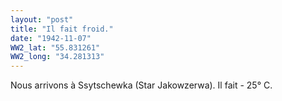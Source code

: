 ```yaml
---
layout: "post"
title: "Il fait froid."
date: "1942-11-07"
WW2_lat: "55.831261"
WW2_long: "34.281313"
---
```


Nous arrivons à Ssytschewka (Star Jakowzerwa). Il fait - 25° C.


<div class="histoire"></div>

<div class="commentaire"></div>